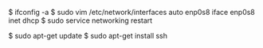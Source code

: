 
$ ifconfig -a
$ sudo vim /etc/network/interfaces
auto enp0s8
iface enp0s8 inet dhcp
$ sudo service networking restart

$ sudo apt-get update
$ sudo apt-get install ssh
